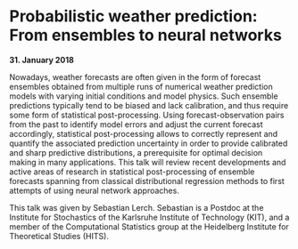 # Probabilistic weather prediction: From ensembles to neural networks

**31. January 2018**

Nowadays, weather forecasts are often given in the form of forecast ensembles
obtained from multiple runs of numerical weather prediction models with varying
initial conditions and model physics. Such ensemble predictions typically tend
to be biased and lack calibration, and thus require some form of statistical
post-processing. Using forecast-observation pairs from the past to identify
model errors and adjust the current forecast accordingly, statistical
post-processing allows to correctly represent and quantify the associated
prediction uncertainty in order to provide calibrated and sharp predictive
distributions, a prerequisite for optimal decision making in many applications.
This talk will review recent developments and active areas of research in
statistical post-processing of ensemble forecasts spanning from classical
distributional regression methods to first attempts of using neural network
approaches.

This talk was given by Sebastian Lerch. Sebastian is a Postdoc at the Institute
for Stochastics of the Karlsruhe Institute of Technology (KIT), and a member of
the Computational Statistics group at the Heidelberg Institute for Theoretical
Studies (HITS).
